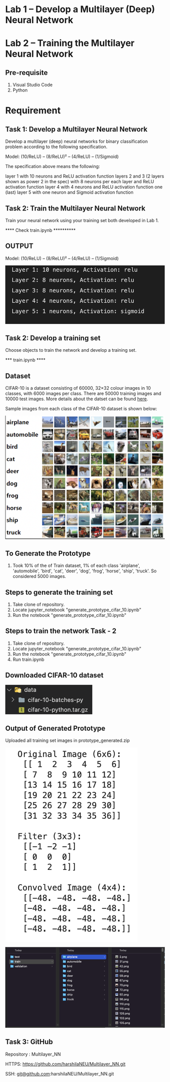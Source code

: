 # Lab 1 – Develop a Multilayer (Deep) Neural Network
# Lab 2 – Training the Multilayer Neural Network

## Pre-requisite

1. Visual Studio Code
2. Python

# Requirement

## Task 1: Develop a Multilayer Neural Network

Develop a multilayer (deep) neural networks for binary classification problem according to the following specification.

Model: (10/ReLU) – (8/ReLU)² – (4/ReLU) – (1/Sigmoid)

The specification above means the following:

layer 1 with 10 neurons and ReLU activation function
layers 2 and 3 (2 layers shown as power 2 in the spec) with 8 neurons per each layer and ReLU activation function
layer 4 with 4 neurons and ReLU activation function
one (last) layer 5 with one neuron and Sigmoid activation function

## Task 2: Train the Multilayer Neural Network

Train your neural network using your training set both developed in Lab 1.

**** Check train.ipynb **********

## OUTPUT

Model: (10/ReLU) – (8/ReLU)² – (4/ReLU) – (1/Sigmoid)

![Model Deep Neural network](https://github.com/harshilaNEU/Multilayer_NN/blob/main/Output/output.png)

## Task 2: Develop a training set

Choose objects to train the network and develop a training set.

*** train.ipynb ****

## Dataset
CIFAR-10 is a dataset consisting of 60000, 32×32 colour images in 10 classes, with 6000 images per class. There are 50000 training images and 10000 test images. More details about the datset can be found [here](https://www.cs.toronto.edu/~kriz/cifar.html).

Sample images from each class of the CIFAR-10 dataset is shown below:


![Dataset](https://github.com/harshilaNEU/Neural_Networks/blob/Training_Sets/Reference_Images/CIFAR-10_dataset.png)

## To Generate the Prototype

1. Took 10% of the of Train dataset, 1% of each class 'airplane', 'automobile', 'bird', 'cat', 'deer', 'dog', 'frog', 'horse', 'ship', 'truck'. So considered 5000 images.

## Steps to generate the training set

1. Take clone of repository.
2. Locate jupyter_notebook "generate_prototype_cifar_10.ipynb"
3. Run the notebook "generate_prototype_cifar_10.ipynb"

## Steps to train the network Task - 2
1. Take clone of repository.
2. Locate jupyter_notebook "generate_prototype_cifar_10.ipynb"
3. Run the notebook "generate_prototype_cifar_10.ipynb"
4. Run train.ipynb

## Downloaded CIFAR-10 dataset

![Original CIFAR-10 dataset](https://github.com/harshilaNEU/Neural_Networks/blob/Training_Sets/Reference_Images/Downloaded_CIFAR-10_data.png)

## Output of Generated Prototype 

Uploaded all training set images in prototype_generated.zip

![Generated_Prototype](https://github.com/harshilaNEU/Neural_Networks/blob/Training_Sets/Reference_Images/output.png)


![Classwise_prototype_generation](https://github.com/harshilaNEU/Neural_Networks/blob/Training_Sets/Reference_Images/internal_folder_structure.png)



## Task 3: GitHub

Repository : Multilayer_NN

HTTPS: https://github.com/harshilaNEU/Multilayer_NN.git

SSH: git@github.com:harshilaNEU/Multilayer_NN.git

